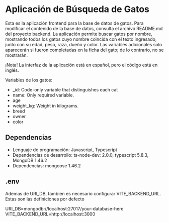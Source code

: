 # Aplicación de Búsqueda de Gatos

Esta es la aplicación frontend para la base de datos de gatos. Para modificar el contenido de la base de datos, consulta el archivo README.md del proyecto backend.
La aplicación permite buscar gatos por nombre, mostrando todos los gatos cuyo nombre coincida con el texto ingresado, junto con su edad, peso, raza, dueño y color.
Las variables adicionales solo aparecerán si fueron completadas en la ficha del gato; de lo contrario, no se mostrarán.

¡Nota! La interfaz de la aplicación está en español, pero el código está en inglés.

Variables de los gatos:

- _id: Code-only variable that distinguishes each cat
- name: Only required variable.
- age
- weight_kg: Weight in kilograms.
- breed
- owner
- color


## Dependencias

- Lenguaje de programación: Javascript, Typescript
- Dependencias de desarrollo: ts-node-dev: 2.0.0, typescript 5.8.3, MongoDB 1.46.2
- Dependencias: mongoose 1.46.2

## .env

Ademas de URI_DB, tambien es necesario configurar VITE_BACKEND_URL. Estas son las definiciones por defecto

URI_DB=mongodb://localhost:27017/your-database-here
VITE_BACKEND_URL=http://localhost:3000
